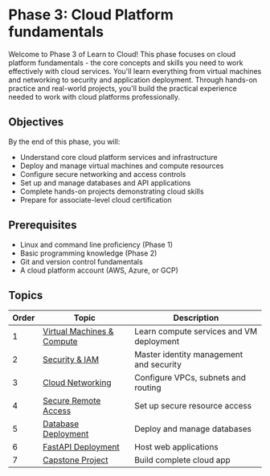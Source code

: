 # Phase 3: Cloud Platform fundamentals

Welcome to Phase 3 of Learn to Cloud! This phase focuses on cloud platform fundamentals - the core concepts and skills you need to work effectively with cloud services. You'll learn everything from virtual machines and networking to security and application deployment. Through hands-on practice and real-world projects, you'll build the practical experience needed to work with cloud platforms professionally.

## Objectives

By the end of this phase, you will:

- Understand core cloud platform services and infrastructure
- Deploy and manage virtual machines and compute resources
- Configure secure networking and access controls
- Set up and manage databases and API applications
- Complete hands-on projects demonstrating cloud skills
- Prepare for associate-level cloud certification

## Prerequisites

- Linux and command line proficiency (Phase 1)
- Basic programming knowledge (Phase 2)
- Git and version control fundamentals
- A cloud platform account (AWS, Azure, or GCP)

## Topics

| Order | Topic | Description |
|-------|-------|-------------|
| 1 | [Virtual Machines & Compute](1-virtual-machines-compute-services.md) | Learn compute services and VM deployment |
| 2 | [Security & IAM](2-security-identity-management.md) | Master identity management and security |
| 3 | [Cloud Networking](3-cloud-networking-fundamentals.md) | Configure VPCs, subnets and routing |
| 4 | [Secure Remote Access](4-secure-remote-access.md) | Set up secure resource access |
| 5 | [Database Deployment](5-database-deployment-configuration.md) | Deploy and manage databases |
| 6 | [FastAPI Deployment](6-fastapi-deployment-hosting.md) | Host web applications |
| 7 | [Capstone Project](7-build-app.md) | Build complete cloud app |

